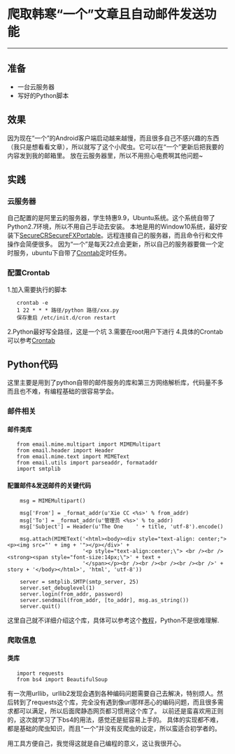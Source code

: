 #  爬取韩寒“一个”文章且自动邮件发送功能
---
## 准备
- 一台云服务器
- 写好的Python脚本

## 效果
因为现在“一个”的Android客户端启动越来越慢，而且很多自己不感兴趣的东西（我只是想看看文章），所以就写了这个小爬虫。它可以在“一个”更新后把我要的内容发到我的邮箱里。
放在云服务器里，所以不用担心电费啊其他问题~
## 实践
### 云服务器
自己配置的是阿里云的服务器，学生特惠9.9，Ubuntu系统。这个系统自带了Python2.7环境，所以不用自己手动去安装。
本地是用的Window10系统，最好安装下[SecureCRSecureFXPortable](http://pan.baidu.com/share/link?uk=2903197260&shareid=3671329199&third=0&adapt=pc&fr=ftw)。远程连接自己的服务器，而且命令行和文件操作会简便很多。
因为“一个”是每天22点会更新，所以自己的服务器要做一个定时服务，ubuntu下自带了[Crontab](http://linuxtools-rst.readthedocs.org/zh_CN/latest/tool/crontab.html)定时任务。
### 配置Crontab
1.加入需要执行的脚本
```
   crontab -e
   1 22 * * * 路径/python 路径/xxx.py
   保存重启 /etc/init.d/cron restart
```
2.Python最好写全路径，这是一个坑
3.需要在root用户下进行
4.具体的Crontab可以参考[Crontab](http://blog.csdn.net/liang890319/article/details/8653848)

## Python代码
这里主要是用到了python自带的邮件服务的库和第三方网络解析库，代码量不多而且也不难，有编程基础的很容易学会。
### 邮件相关
#### 邮件类库
```
   from email.mime.multipart import MIMEMultipart
   from email.header import Header
   from email.mime.text import MIMEText
   from email.utils import parseaddr, formataddr
   import smtplib
```
#### 配置邮件&发送邮件的关键代码
```
    msg = MIMEMultipart()

	msg['From'] = _format_addr(u'Xie CC <%s>' % from_addr)
	msg['To'] = _format_addr(u'管理员 <%s>' % to_addr)
	msg['Subject'] = Header(u'The One    ' + title, 'utf-8').encode()

	msg.attach(MIMEText('<html><body><div style="text-align: center;"><p><img src="' + img + '"></p></div>' +
						'<p style="text-align:center;\"> <br /><br /><strong><span style="font-size:14px;\">' + text +
						'</span></p><br /><br /><br /><br /><br />' + story + '</body></html>', 'html', 'utf-8'))

	server = smtplib.SMTP(smtp_server, 25)
	server.set_debuglevel(1)
	server.login(from_addr, password)
	server.sendmail(from_addr, [to_addr], msg.as_string())
	server.quit()
```
这里自己就不详细介绍这个库，具体可以参考这个[教程](http://www.liaoxuefeng.com/wiki/001374738125095c955c1e6d8bb493182103fac9270762a000/001386832745198026a685614e7462fb57dbf733cc9f3ad000)，Python不是很难理解.

### 爬取信息
#### 类库
```
   import requests
   from bs4 import BeautifulSoup
```
有一次用urllib，urllib2发现会遇到各种编码问题需要自己去解决，特别烦人。然后转到了requests这个库，完全没有遇到像url那样恶心的编码问题，而且很多需求都可以满足，所以后面爬静态网页都习惯用这个库了。
以前还是蛮喜欢用正则的，这次就学习了下bs4的用法，感觉还是挺容易上手的。
具体的实现都不难，都是基础的爬虫知识，而且“一个”并没有反爬虫的设定，所以蛮适合初学者的。
 
用工具方便自己，我觉得这就是自己编程的意义，这让我很开心。

